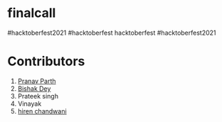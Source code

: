 # finalcall
#hacktoberfest2021 #hacktoberfest hacktoberfest #hacktoberfest2021


# Contributors

1. [Pranav Parth](https://github.com/pranavparth0104)
2. [Bishak Dey](https://github.com/bishakdey)
3. Prateek singh
4. Vinayak
5. [hiren chandwani](https://github.com/HIren0502)
